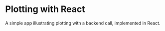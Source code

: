 # Plotting with React

A simple app illustrating plotting with a backend call, implemented in React.